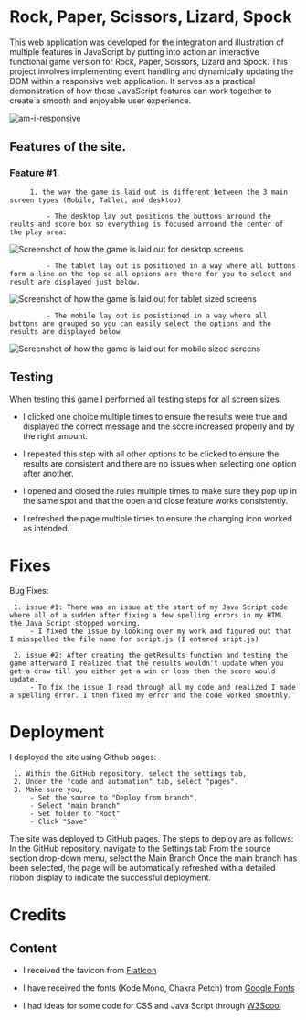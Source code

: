 # Rock, Paper, Scissors, Lizard, Spock

This web application was developed for the integration and illustration of multiple features in JavaScript by putting into action an interactive functional game version for Rock, Paper, Scissors, Lizard and Spock.
This project involves implementing event handling and dynamically updating the DOM within a responsive web application. It serves as a practical demonstration of how these JavaScript features can work together to create a smooth and enjoyable user experience.

![am-i-responsive](assets/images/am-i-responsive.png)

## Features of the site.

### Feature #1.
         1. the way the game is laid out is different between the 3 main screen types (Mobile, Tablet, and desktop)

             - The desktop lay out positions the buttons arround the reults and score box so everything is focused arround the center of the play area.

![Screenshot of how the game is laid out for desktop screens](assets/images/webpage.png)

             - The tablet lay out is positioned in a way where all buttons form a line on the top so all options are there for you to select and result are displayed just below.

![Screenshot of how the game is laid out for tablet sized screens](assets/images/tablet-layout.png)

             - The mobile lay out is posistioned in a way where all buttons are grouped so you can easily select the options and the results are displayed below

![Screenshot of how the game is laid out for mobile sized screens](assets/images/mobile-layout.png)
## Testing

When testing this game I performed all testing steps for all screen sizes.

 - I clicked one choice multiple times to ensure the results were true and displayed the correct message and the score increased properly and by the right amount.

 - I repeated this step with all other options to be clicked to ensure the results are consistent and there are no issues when selecting one option after another.

 - I opened and closed the rules multiple times to make sure they pop up in the same spot and that the open and close feature works consistently.

 - I refreshed the page multiple times to ensure the changing icon worked as intended.

# Fixes

Bug Fixes:

     1. issue #1: There was an issue at the start of my Java Script code where all of a sudden after fixing a few spelling errors in my HTML the Java Script stopped working.
         - I fixed the issue by looking over my work and figured out that I misspelled the file name for script.js (I entered sript.js)

     2. issue #2: After creating the getResults function and testing the game afterward I realized that the results wouldn't update when you get a draw till you either get a win or loss then the score would update.
         - To fix the issue I read through all my code and realized I made a spelling error. I then fixed my error and the code worked smoothly.


# Deployment

I deployed the site using Github pages:

     1. Within the GitHub repository, select the settings tab,
     2. Under the "code and automation" tab, select "pages".
     3. Make sure you,
         - Set the source to "Deploy from branch",
         - Select "main branch"
         - Set folder to "Root"
         - Click "Save"

The site was deployed to GitHub pages. The steps to deploy are as follows:
In the GitHub repository, navigate to the Settings tab
From the source section drop-down menu, select the Main Branch
Once the main branch has been selected, the page will be automatically refreshed with a detailed ribbon display to indicate the successful deployment.

# Credits

## Content

+ I received the favicon from [FlatIcon](https://www.flaticon.com/)

+ I have received the fonts (Kode Mono, Chakra Petch) from [Google Fonts](https://fonts.google.com/)

+ I had ideas for some code for CSS and Java Script through [W3Scool](https://www.w3schools.com/)